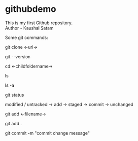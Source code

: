 # githubdemo

This is my first Github repository.<br>
Author - Kaushal Satam

Some git commands:

<!-- cloning github repository/project -->

git clone <-url->

<!-- version -->

git --version

<!-- change directory -->

cd <-childfoldername->

<!-- list contents of the folder -->

ls

<!-- list contents of the folder including hidden files -->

ls -a

<!-- displays status of code -->

git status

modified / untracked -> add -> staged -> commit -> unchanged

<!-- add files / save changed files -->

git add <-filename->

<!-- to save multiple changes -->

git add .

<!-- commit -->

git commit -m "commit change message"
